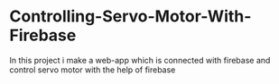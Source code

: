 # Controlling-Servo-Motor-With-Firebase
In this project i make a web-app which is connected with firebase and control servo motor with the help of firebase
